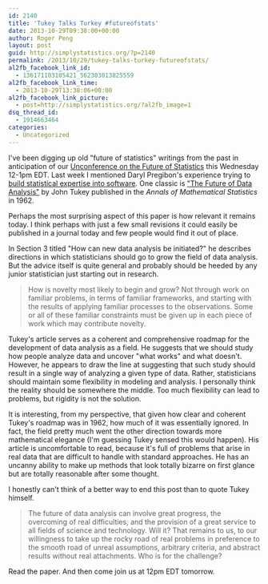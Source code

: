 ```yaml
---
id: 2140
title: 'Tukey Talks Turkey #futureofstats'
date: 2013-10-29T09:38:00+00:00
author: Roger Peng
layout: post
guid: http://simplystatistics.org/?p=2140
permalink: /2013/10/29/tukey-talks-turkey-futureofstats/
al2fb_facebook_link_id:
  - 136171103105421_562303013825559
al2fb_facebook_link_time:
  - 2013-10-29T13:38:06+00:00
al2fb_facebook_link_picture:
  - post=http://simplystatistics.org/?al2fb_image=1
dsq_thread_id:
  - 1914663464
categories:
  - Uncategorized
---
```

I've been digging up old "future of statistics" writings from the past in anticipation of our [Unconference on the Future of Statistics](http://simplystatistics.org/unconference) this Wednesday 12-1pm EDT. Last week I mentioned Daryl Pregibon's experience trying to [build statistical expertise into software](http://simplystatistics.org/2013/10/25/back-to-the-future-of-statistical-software-futureofstats/). One classic is ["The Future of Data Analysis"](http://projecteuclid.org/DPubS?service=UI&version=1.0&verb=Display&handle=euclid.aoms/1177704711) by John Tukey published in the _Annals of Mathematical Statistics_ in 1962.

Perhaps the most surprising aspect of this paper is how relevant it remains today. I think perhaps with just a few small revisions it could easily be published in a journal today and few people would find it out of place.

In Section 3 titled "How can new data analysis be initiated?" he describes directions in which statisticians should go to grow the field of data analysis. But the advice itself is quite general and probably should be heeded by any junior statistician just starting out in research.

> How is novelty most likely to begin and grow? Not through work on familiar problems, in terms of familiar frameworks, and starting with the results of applying familiar processes to the observations. Some or all of these familiar constraints must be given up in each piece of work which may contribute novelty.

Tukey's article serves as a coherent and comprehensive roadmap for the development of data analysis as a field. He suggests that we should study how people analyze data and uncover "what works" and what doesn't. However, he appears to draw the line at suggesting that such study should result in a single way of analyzing a given type of data. Rather, statisticians should maintain some flexibility in modeling and analysis. I personally think the reality should be somewhere the middle. Too much flexibility can lead to problems, but rigidity is not the solution.

It is interesting, from my perspective, that given how clear and coherent Tukey's roadmap was in 1962, how much of it was essentially ignored. In fact, the field pretty much went the other direction towards more mathematical elegance (I'm guessing Tukey sensed this would happen). His article is uncomfortable to read, because it's full of problems that arise in real data that are difficult to handle with standard approaches. He has an uncanny ability to make up methods that look totally bizarre on first glance but are totally reasonable after some thought.

I honestly can't think of a better way to end this post than to quote Tukey himself.

> The future of data analysis can involve great progress, the overcoming of real difficulties, and the provision of a great service to all fields of science and technology. Will it? That remains to us, to our willingness to take up the rocky road of real problems in preference to the smooth road of unreal assumptions, arbitrary criteria, and abstract results without real attachments. Who is for the challenge?

Read the paper. And then come join us at 12pm EDT tomorrow.